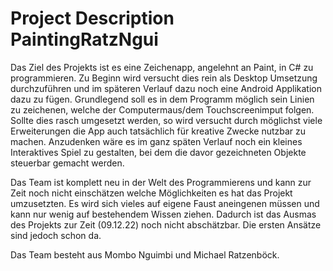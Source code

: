 # Project Description PaintingRatzNgui

Das Ziel des Projekts ist es eine Zeichenapp, angelehnt an Paint, in C# zu programmieren. 
Zu Beginn wird versucht dies rein als Desktop Umsetzung durchzuführen und im späteren Verlauf dazu noch eine Android Applikation dazu zu fügen.
Grundlegend soll es in dem Programm möglich sein Linien zu zeichenen, welche der Computermaus/dem Touchscreenimput folgen. Sollte dies rasch umgesetzt werden, so wird versucht durch möglichst viele Erweiterungen die App auch tatsächlich für kreative Zwecke nutzbar zu machen. Anzudenken wäre es im ganz späten Verlauf noch ein kleines Interaktives Spiel zu gestalten, bei dem die davor gezeichneten Objekte steuerbar gemacht werden. 

Das Team ist komplett neu in der Welt des Programmierens und kann zur Zeit noch nicht einschätzen welche Möglichkeiten es hat das Projekt umzusetzten. Es wird sich vieles auf eigene Faust aneingenen müssen und kann nur wenig auf bestehendem Wissen ziehen. Dadurch ist das Ausmas des Projekts zur Zeit (09.12.22) noch nicht abschätzbar. Die ersten Ansätze sind jedoch schon da.

Das Team besteht aus Mombo Nguimbi und Michael Ratzenböck.

